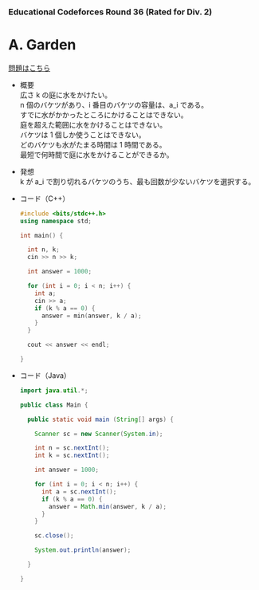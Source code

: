 ### Educational Codeforces Round 36 (Rated for Div. 2)

# A. Garden

  [問題はこちら](https://codeforces.com/problemset/problem/915/A)
  
- 概要<br>
  広さ k の庭に水をかけたい。<br>
  n 個のバケツがあり、i 番目のバケツの容量は、a_i である。<br>
  すでに水がかかったところにかけることはできない。<br>
  庭を超えた範囲に水をかけることはできない。<br>
  バケツは 1 個しか使うことはできない。<br>
  どのバケツも水がたまる時間は 1 時間である。<br>
  最短で何時間で庭に水をかけることができるか。
   
  
- 発想<br>
  k が a_i で割り切れるバケツのうち、最も回数が少ないバケツを選択する。
  
  
- コード（C++）

  ```cpp
  #include <bits/stdc++.h>
  using namespace std;

  int main() {

    int n, k;
    cin >> n >> k;

    int answer = 1000;

    for (int i = 0; i < n; i++) {
      int a;
      cin >> a;
      if (k % a == 0) {
        answer = min(answer, k / a);
      }
    }

    cout << answer << endl;

  }
  ```
  
- コード（Java）

  ```java
  import java.util.*;

  public class Main {

    public static void main (String[] args) {

      Scanner sc = new Scanner(System.in);

      int n = sc.nextInt();
      int k = sc.nextInt();

      int answer = 1000;

      for (int i = 0; i < n; i++) {
        int a = sc.nextInt();
        if (k % a == 0) {
          answer = Math.min(answer, k / a);
        }
      }

      sc.close();

      System.out.println(answer);

    }

  }
  ```
    